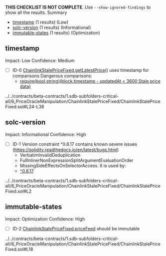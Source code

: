 **THIS CHECKLIST IS NOT COMPLETE**. Use `--show-ignored-findings` to show all the results.
Summary
 - [timestamp](#timestamp) (1 results) (Low)
 - [solc-version](#solc-version) (1 results) (Informational)
 - [immutable-states](#immutable-states) (1 results) (Optimization)
## timestamp
Impact: Low
Confidence: Medium
 - [ ] ID-0
[ChainlinkStalePriceFixed.getLatestPrice()](../../contracts/beta-contracts/1.sdb-subfolders-critical-all/6_PriceOracleManipulation/ChainlinkStalePriceFixed/ChainlinkStalePriceFixed.sol#L24-L38) uses timestamp for comparisons
	Dangerous comparisons:
	- [require(bool,string)(block.timestamp - updatedAt < 3600,Stale price data)](../../contracts/beta-contracts/1.sdb-subfolders-critical-all/6_PriceOracleManipulation/ChainlinkStalePriceFixed/ChainlinkStalePriceFixed.sol#L34)

../../contracts/beta-contracts/1.sdb-subfolders-critical-all/6_PriceOracleManipulation/ChainlinkStalePriceFixed/ChainlinkStalePriceFixed.sol#L24-L38


## solc-version
Impact: Informational
Confidence: High
 - [ ] ID-1
Version constraint ^0.8.17 contains known severe issues (https://solidity.readthedocs.io/en/latest/bugs.html)
	- VerbatimInvalidDeduplication
	- FullInlinerNonExpressionSplitArgumentEvaluationOrder
	- MissingSideEffectsOnSelectorAccess.
It is used by:
	- [^0.8.17](../../contracts/beta-contracts/1.sdb-subfolders-critical-all/6_PriceOracleManipulation/ChainlinkStalePriceFixed/ChainlinkStalePriceFixed.sol#L2)

../../contracts/beta-contracts/1.sdb-subfolders-critical-all/6_PriceOracleManipulation/ChainlinkStalePriceFixed/ChainlinkStalePriceFixed.sol#L2


## immutable-states
Impact: Optimization
Confidence: High
 - [ ] ID-2
[ChainlinkStalePriceFixed.priceFeed](../../contracts/beta-contracts/1.sdb-subfolders-critical-all/6_PriceOracleManipulation/ChainlinkStalePriceFixed/ChainlinkStalePriceFixed.sol#L18) should be immutable 

../../contracts/beta-contracts/1.sdb-subfolders-critical-all/6_PriceOracleManipulation/ChainlinkStalePriceFixed/ChainlinkStalePriceFixed.sol#L18


